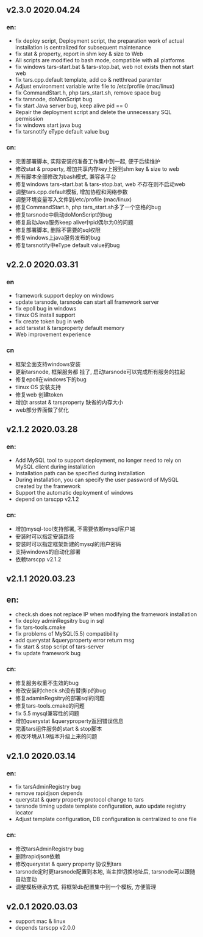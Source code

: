 ## v2.3.0 2020.04.24
### en:
- fix deploy script, Deployment script, the preparation work of actual installation is centralized for subsequent maintenance
- fix stat & property, report in shm key & size to Web
- All scripts are modified to bash mode, compatible with all platforms
- fix windows tars-start.bat & tars-stop.bat, web not exists then not start web
- fix tars.cpp.default template, add co & netthread paramter
- Adjust environment variable write file to /etc/profile (mac/linux)
- fix CommandStart.h, php tars_start.sh, remove space bug
- fix tarsnode, doMonScript bug
- fix start Java server bug, keep alive pid == 0
- Repair the deployment script and delete the unnecessary SQL permission
- fix windows start java bug
- fix tarsnotify eType default value bug

### cn:
- 完善部署脚本, 实际安装的准备工作集中到一起, 便于后续维护
- 修改stat & property, 增加共享内存key上报到shm key & size to web
- 所有脚本全部修改为bash模式, 兼容各平台
- 修复windows tars-start.bat & tars-stop.bat, web 不存在则不启动web
- 调整tars.cpp.default模板, 增加协程和网络参数
- 调整环境变量写入文件到/etc/profile (mac/linux)
- 修复CommandStart.h, php tars_start.sh多了一个空格的bug
- 修复tarsnode中启动doMonScript的bug
- 修复启动Java服务keep alive中pid偶尔为0的问题
- 修复部署脚本, 删除不需要的sql权限
- 修复windows上java服务发布的bug
- 修复tarsnotify中eType default value的bug

## v2.2.0 2020.03.31
### en
- framework support deploy on windows
- update tarsnode, tarsnode can start all framework server
- fix epoll bug in windows
- tlinux OS install support
- fix create token bug in web
- add tarsstat & tarsproperty default memory
- Web improvement experience
### cn
- 框架全面支持windows安装
- 更新tarsnode, 框架服务都 挂了, 启动tarsnode可以完成所有服务的拉起
- 修复epoll在windows下的bug
- tlinux OS 安装支持
- 修复web 创建token
- 增加t arsstat & tarsproperty 缺省的内存大小
- web部分界面做了优化

## v2.1.2 2020.03.28
### en:
- Add MySQL tool to support deployment, no longer need to rely on MySQL client during installation
- Installation path can be specified during installation
- During installation, you can specify the user password of MySQL created by the framework
- Support the automatic deployment of windows
- depend on tarscpp v2.1.2
### cn:
- 增加mysql-tool支持部署, 不需要依赖mysql客户端
- 安装时可以指定安装路径
- 安装时可以指定框架新建的mysql的用户密码
- 支持windows的自动化部署
- 依赖tarscpp v2.1.2

## v2.1.1 2020.03.23
## en:
- check.sh does not replace IP when modifying the framework installation
- fix deploy adminRegsitry bug in sql
- fix tars-tools.cmake
- fix problems of MySQL(5.5) compatibility
- add querystat &queryproperty error return msg
- fix start & stop script of tars-server
- fix update framework bug
### cn:
- 修复服务权重不生效的bug
- 修改安装时check.sh没有替换ip的bug
- 修复adaminRegsitry的部署sql的问题
- 修复tars-tools.cmake的问题
- fix 5.5 mysql兼容性的问题
- 增加querystat &queryproperty返回错误信息
- 完善tars组件服务的start & stop脚本
- 修改环境从1.9版本升级上来的问题

## v2.1.0 2020.03.14
### en:
- fix tarsAdminRegistry bug
- remove rapidjson depends
- querystat & query property protocol change to tars
- tarsnode timing update template configuration, auto update registry locator
- Adjust template configuration, DB configuration is centralized to one
file
### cn:
- 修改tarsAdminRegistry bug
- 删除rapidjson依赖
- 修改querystat & query property 协议到tars
- tarsnode定时更tarsnode配置到本地, 当主控切换地址后, tarsnode可以跟随自动变动
- 调整模板继承方式, 将框架db配置集中到一个模板, 方便管理

## v2.0.1 2020.03.03
- support mac & linux
- depends tarscpp v2.0.0